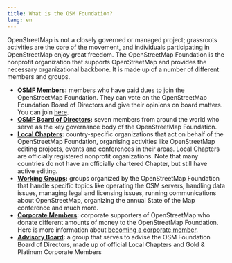 ```yaml
---
title: What is the OSM Foundation?
lang: en
---
```


OpenStreetMap is not a closely governed or managed project; grassroots activities are the core of the movement, and individuals participating in OpenStreetMap enjoy great freedom. The OpenStreetMap Foundation is the nonprofit organization that supports OpenStreetMap and provides the necessary organizational backbone. It is made up of a number of different members and groups.

* **[OSMF Members](https://wiki.osmfoundation.org/wiki/Membership):** members who have paid dues to join the OpenStreetMap Foundation. They can vote on the OpenStreetMap Foundation Board of Directors and give their opinions on board matters. You can join [here](https://wiki.osmfoundation.org/wiki/Membership).
* **[OSMF Board of Directors](https://wiki.osmfoundation.org/wiki/Officers_%26_Board):** seven members from around the world who serve as the key governance body of the OpenStreetMap Foundation.
* **[Local Chapters](https://wiki.osmfoundation.org/wiki/Local_Chapters):** country-specific organizations that act on behalf of the OpenStreetMap Foundation, organising activities like OpenStreetMap editing projects, events and conferences in their areas. Local Chapters are officially registered nonprofit organizations. Note that many countries do not have an officially chartered Chapter, but still have active editing.
* **[Working Groups](about-osm-community/working-groups/):** groups organized by the OpenStreetMap Foundation that handle specific topics like operating the OSM servers, handling data issues, managing legal and licensing issues, running communications about OpenStreetMap, organizing the annual State of the Map conference and much more.
* **[Corporate Members](https://wiki.osmfoundation.org/wiki/Corporate_Members):** corporate supporters of OpenStreetMap who donate different amounts of money to the OpenStreetMap Foundation. Here is more information about [becoming a corporate member](https://wiki.osmfoundation.org/wiki/Join_as_a_corporate_member).
* **[Advisory Board](https://wiki.osmfoundation.org/wiki/Advisory_Board):** a group that serves to advise the OSM Foundation Board of Directors, made up of official Local Chapters and Gold & Platinum Corporate Members
